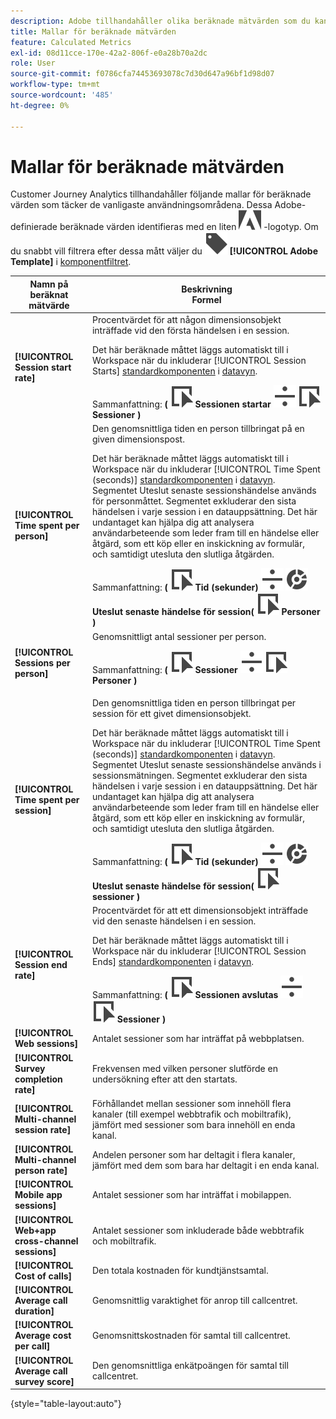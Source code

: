 ```yaml
---
description: Adobe tillhandahåller olika beräknade mätvärden som du kan använda. På den här sidan visas dessa mått och deras avsedda användning.
title: Mallar för beräknade mätvärden
feature: Calculated Metrics
exl-id: 08d11cce-170e-42a2-806f-e0a28b70a2dc
role: User
source-git-commit: f0786cfa74453693078c7d30d647a96bf1d98d07
workflow-type: tm+mt
source-wordcount: '485'
ht-degree: 0%

---
```


# Mallar för beräknade mätvärden

Customer Journey Analytics tillhandahåller följande mallar för beräknade värden som täcker de vanligaste användningsområdena. Dessa Adobe-definierade beräknade värden identifieras med en liten ![AdobeLogoSmall](/help/assets/icons/AdobeLogoSmall.svg) -logotyp. Om du snabbt vill filtrera efter dessa mått väljer du ![Etikett](/help/assets/icons/Label.svg) **[!UICONTROL Adobe Template]** i [komponentfiltret](/help/components/overview.md#filter).

| Namn på beräknat mätvärde | Beskrivning<br/>Formel |
|---------|----------|
| **[!UICONTROL Session start rate]** | Procentvärdet för att någon dimensionsobjekt inträffade vid den första händelsen i en session.<p>Det här beräknade måttet läggs automatiskt till i Workspace när du inkluderar [!UICONTROL Session Starts] [standardkomponenten](/help/data-views/component-reference.md) i [datavyn](/help/data-views/create-dataview.md).</p>Sammanfattning: **(** ![Event](/help/assets/icons/Event.svg) **Sessionen startar** ![Dela](/help/assets/icons/Divide.svg) ![Event](/help/assets/icons/Event.svg) **Sessioner** **)** |
| **[!UICONTROL Time spent per person]** | Den genomsnittliga tiden en person tillbringat på en given dimensionspost.<p>Det här beräknade måttet läggs automatiskt till i Workspace när du inkluderar [!UICONTROL Time Spent (seconds)] [standardkomponenten](/help/data-views/component-reference.md) i [datavyn](/help/data-views/create-dataview.md). Segmentet Uteslut senaste sessionshändelse används för personmåttet. Segmentet exkluderar den sista händelsen i varje session i en datauppsättning. Det här undantaget kan hjälpa dig att analysera användarbeteende som leder fram till en händelse eller åtgärd, som ett köp eller en inskickning av formulär, och samtidigt utesluta den slutliga åtgärden.</p>Sammanfattning: **(** ![Händelse](/help/assets/icons/Event.svg) **Tid (sekunder)** ![Dela](/help/assets/icons/Divide.svg) ![Segmentering](/help/assets/icons/Segmentation.svg) **Uteslut senaste händelse för session(** ![Händelse](/help/assets/icons/Event.svg) **Personer )** |
| **[!UICONTROL Sessions per person]** | Genomsnittligt antal sessioner per person.<p>Sammanfattning: **(** ![Event](/help/assets/icons/Event.svg) **Sessioner** ![Dela](/help/assets/icons/Divide.svg) ![Event](/help/assets/icons/Event.svg) **Personer** **)** |
| **[!UICONTROL Time spent per session]** | Den genomsnittliga tiden en person tillbringat per session för ett givet dimensionsobjekt.<p>Det här beräknade måttet läggs automatiskt till i Workspace när du inkluderar [!UICONTROL Time Spent (seconds)] [standardkomponenten](/help/data-views/component-reference.md) i [datavyn](/help/data-views/create-dataview.md). Segmentet Uteslut senaste sessionshändelse används i sessionsmätningen. Segmentet exkluderar den sista händelsen i varje session i en datauppsättning. Det här undantaget kan hjälpa dig att analysera användarbeteende som leder fram till en händelse eller åtgärd, som ett köp eller en inskickning av formulär, och samtidigt utesluta den slutliga åtgärden.</p>Sammanfattning: **(** ![Händelse](/help/assets/icons/Event.svg) **Tid (sekunder)** ![Dela](/help/assets/icons/Divide.svg) ![Segmentering](/help/assets/icons/Segmentation.svg) **Uteslut senaste händelse för session(** ![Händelse](/help/assets/icons/Event.svg) **sessioner )** |
| **[!UICONTROL Session end rate]** | Procentvärdet för att ett dimensionsobjekt inträffade vid den senaste händelsen i en session. <p>Det här beräknade måttet läggs automatiskt till i Workspace när du inkluderar [!UICONTROL Session Ends] [standardkomponenten](/help/data-views/component-reference.md) i [datavyn](/help/data-views/create-dataview.md).</p>Sammanfattning: **(** ![Event](/help/assets/icons/Event.svg) **Sessionen avslutas** ![Dela](/help/assets/icons/Divide.svg) ![Event](/help/assets/icons/Event.svg) **Sessioner** **)** |
| **[!UICONTROL Web sessions]** | Antalet sessioner som har inträffat på webbplatsen. |
| **[!UICONTROL Survey completion rate]** | Frekvensen med vilken personer slutförde en undersökning efter att den startats. |
| **[!UICONTROL Multi-channel session rate]** | Förhållandet mellan sessioner som innehöll flera kanaler (till exempel webbtrafik och mobiltrafik), jämfört med sessioner som bara innehöll en enda kanal. |
| **[!UICONTROL Multi-channel person rate]** | Andelen personer som har deltagit i flera kanaler, jämfört med dem som bara har deltagit i en enda kanal. |
| **[!UICONTROL Mobile app sessions]** | Antalet sessioner som har inträffat i mobilappen. |
| **[!UICONTROL Web+app cross-channel sessions]** | Antalet sessioner som inkluderade både webbtrafik och mobiltrafik. |
| **[!UICONTROL Cost of calls]** | Den totala kostnaden för kundtjänstsamtal. <!-- <p>Summary: Call length</p> --> |
| **[!UICONTROL Average call duration]** | Genomsnittlig varaktighet för anrop till callcentret. |
| **[!UICONTROL Average cost per call]** | Genomsnittskostnaden för samtal till callcentret. |
| **[!UICONTROL Average call survey score]** | Den genomsnittliga enkätpoängen för samtal till callcentret. |

{style="table-layout:auto"}
